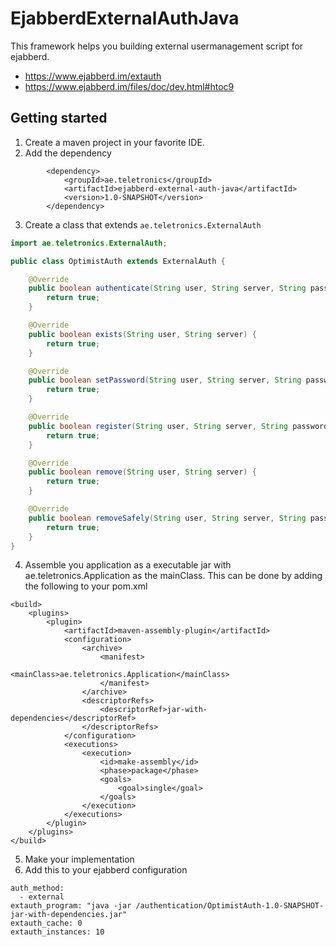 # EjabberdExternalAuthJava

This framework helps you building external usermanagement script for ejabberd.
- https://www.ejabberd.im/extauth
- https://www.ejabberd.im/files/doc/dev.html#htoc9

## Getting started

1. Create a maven project in your favorite IDE.
2. Add the dependency
```
        <dependency>
            <groupId>ae.teletronics</groupId>
            <artifactId>ejabberd-external-auth-java</artifactId>
            <version>1.0-SNAPSHOT</version>
        </dependency>
```
3. Create a class that extends ```ae.teletronics.ExternalAuth```
```java
import ae.teletronics.ExternalAuth;

public class OptimistAuth extends ExternalAuth {

    @Override
    public boolean authenticate(String user, String server, String password) {
        return true;
    }

    @Override
    public boolean exists(String user, String server) {
        return true;
    }

    @Override
    public boolean setPassword(String user, String server, String password) {
        return true;
    }

    @Override
    public boolean register(String user, String server, String password) {
        return true;
    }

    @Override
    public boolean remove(String user, String server) {
        return true;
    }

    @Override
    public boolean removeSafely(String user, String server, String password) {
        return true;
    }
}
```
4. Assemble you application as a executable jar with ae.teletronics.Application as the mainClass. This can be done by adding the following to your pom.xml
```
<build>
    <plugins>
        <plugin>
            <artifactId>maven-assembly-plugin</artifactId>
            <configuration>
                <archive>
                    <manifest>
                        <mainClass>ae.teletronics.Application</mainClass>
                    </manifest>
                </archive>
                <descriptorRefs>
                    <descriptorRef>jar-with-dependencies</descriptorRef>
                </descriptorRefs>
            </configuration>
            <executions>
                <execution>
                    <id>make-assembly</id>
                    <phase>package</phase>
                    <goals>
                        <goal>single</goal>
                    </goals>
                </execution>
            </executions>
        </plugin>
    </plugins>
</build>
```
5. Make your implementation
6. Add this to your ejabberd configuration
```
auth_method:
  - external
extauth_program: "java -jar /authentication/OptimistAuth-1.0-SNAPSHOT-jar-with-dependencies.jar"
extauth_cache: 0
extauth_instances: 10
```
